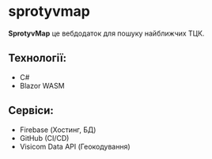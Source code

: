 # sprotyvmap
**SprotyvMap** це вебдодаток для пошуку найближчих ТЦК.

## Технології:
- C#
- Blazor WASM

## Сервіси:
- Firebase (Хостинг, БД)
- GitHub (CI/CD)
- Visicom Data API (Геокодування)
